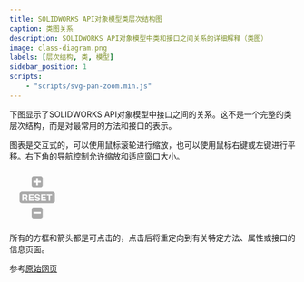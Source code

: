 ```yaml
---
title: SOLIDWORKS API对象模型类层次结构图
caption: 类图关系
description: SOLIDWORKS API对象模型中类和接口之间关系的详细解释（类图）
image: class-diagram.png
labels: [层次结构, 类, 模型]
sidebar_position: 1
scripts:
    - "scripts/svg-pan-zoom.min.js"
---
```

下图显示了SOLIDWORKS API对象模型中接口之间的关系。这不是一个完整的类层次结构，而是对最常用的方法和接口的表示。

图表是交互式的，可以使用鼠标滚轮进行缩放，也可以使用鼠标右键或左键进行平移。右下角的导航控制允许缩放和适应窗口大小。

![控制框](control-box.png)

所有的方框和箭头都是可点击的，点击后将重定向到有关特定方法、属性或接口的信息页面。

参考[原始网页](https://www.codestack.net/solidworks-api/getting-started/api-object-model/class-diagram/)